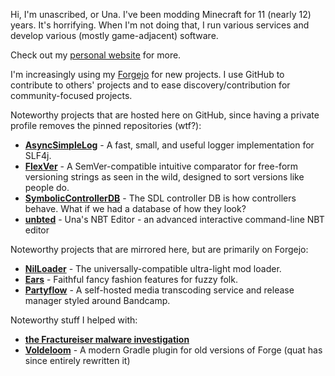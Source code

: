 Hi, I'm unascribed, or Una. I've been modding Minecraft for 11 (nearly 12) years. It's horrifying. When I'm not doing that, I run various services and develop various (mostly game-adjacent) software.

Check out my [personal website](https://unascribed.com) for more.

I'm increasingly using my [Forgejo](https://git.sleeping.town) for new projects. I use GitHub to contribute to others' projects and to ease discovery/contribution for community-focused projects.

Noteworthy projects that are hosted here on GitHub, since having a private profile removes the pinned repositories (wtf?):
* **[AsyncSimpleLog](https://github.com/unascribed/AsyncSimpleLog)** - A fast, small, and useful logger implementation for SLF4j. 
* **[FlexVer](https://github.com/unascribed/FlexVer)** - A SemVer-compatible intuitive comparator for free-form versioning strings as seen in the wild, designed to sort versions like people do. 
* **[SymbolicControllerDB](https://github.com/unascribed/SymbolicControllerDB)** - The SDL controller DB is how controllers behave. What if we had a database of how they look? 
* **[unbted](https://github.com/unascribed/unbted)** - Una's NBT Editor - an advanced interactive command-line NBT editor

Noteworthy projects that are mirrored here, but are primarily on Forgejo:
* **[NilLoader](https://github.com/unascribed/NilLoader)** - The universally-compatible ultra-light mod loader.
* **[Ears](https://github.com/unascribed/Ears)** - Faithful fancy fashion features for fuzzy folk.
* **[Partyflow](https://github.com/unascribed/Partyflow)** - A self-hosted media transcoding service and release manager styled around Bandcamp.

Noteworthy stuff I helped with:
* **[the Fractureiser malware investigation](https://github.com/fractureiser-investigation/fractureiser)**
* **[Voldeloom](https://github.com/CrackedPolishedBlackstoneBricksMC/voldeloom)** - A modern Gradle plugin for old versions of Forge (quat has since entirely rewritten it)
